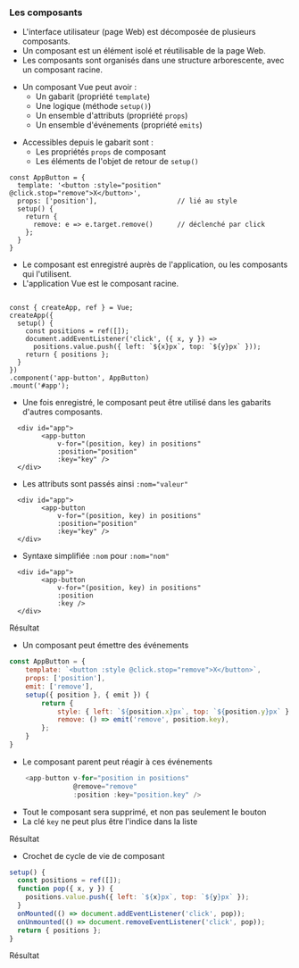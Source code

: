 ### Les composants

<div class="r-stack">

<div class="fragment fade-out" data-fragment-index="1">

* L'interface utilisateur (page Web) est décomposée de plusieurs composants.
* Un composant est un élément isolé et réutilisable de la page Web.
* Les composants sont organisés dans une structure arborescente, avec un composant racine.

</div>

<div class="fragment fade-in-then-out" data-fragment-index="1">

* Un composant Vue peut avoir :
  * Un gabarit (propriété `template`)
  * Une logique (méthode `setup()`)
  * Un ensemble d'attributs (propriété `props`)
  * Un ensemble d'événements (propriété `emits`)

</div>

<div class="fragment fade-in-then-out" data-fragment-index="2">

* Accessibles depuis le gabarit sont :
  * Les propriétés `props` de composant
  * Les éléments de l'objet de retour de `setup()`

```
const AppButton = {
  template: '<button :style="position" @click.stop="remove">X</button>',
  props: ['position'],                    // lié au style
  setup() {
    return {
      remove: e => e.target.remove()      // déclenché par click
    };
  }
}
```


</div>

<div class="fragment fade-in" data-fragment-index="3">
<div class="fragment fade-out" data-fragment-index="5">

* Le composant est enregistré auprès de l'application, ou les composants qui l'utilisent.
* L'application Vue est le composant racine. <!-- .element class="fragment" data-fragment-index="4"  -->

<pre><code
  class="javascript language-javascript"
  data-trim
  data-noescape
  data-line-numbers="10|2-9"
  data-fragment-index="4">
const { createApp, ref } = Vue;
createApp({
  setup() {
    const positions = ref([]);
    document.addEventListener('click', ({ x, y }) =>
      positions.value.push({ left: `${x}px`, top: `${y}px` }));
    return { positions };
  }
})
.component('app-button', AppButton)
.mount('#app');
</code></pre>

</div>
</div>

<div class="fragment fade-in" data-fragment-index="5">
<div class="fragment fade-out" data-fragment-index="8">

<div class="r-stack">

<div class="fragment fade-out" data-fragment-index="6">

* Une fois enregistré, le composant peut être utilisé dans les gabarits d'autres composants.

``` []
  <div id="app">
        <app-button
            v-for="(position, key) in positions"
            :position="position"
            :key="key" />
  </div>
```
</div>

<div class="fragment fade-in-then-out" data-fragment-index="6">

* Les attributs sont passés ainsi `:nom="valeur"`

``` [2-5]
  <div id="app">
        <app-button
            v-for="(position, key) in positions"
            :position="position"
            :key="key" />
  </div>
```
</div>

<div class="fragment fade-in" data-fragment-index="7">

* Syntaxe simplifiée `:nom` pour `:nom="nom"`

``` [2-5]
  <div id="app">
        <app-button
            v-for="(position, key) in positions"
            :position
            :key />
  </div>
```
</div>

</div>

</div>
</div>

<div class="fragment fade-in-then-out" data-fragment-index="8">

Résultat

<div data-code-example="vue-component" data-code-example-size="big"></div>


</div>

<div class="fragment fade-in-then-out" data-fragment-index="9">

* Un composant peut émettre des événements

```javascript [4,8]
const AppButton = {
    template: `<button :style @click.stop="remove">X</button>`,
    props: ['position'],
    emit: ['remove'],
    setup({ position }, { emit }) {
        return {
            style: { left: `${position.x}px`, top: `${position.y}px` },
            remove: () => emit('remove', position.key),
        };
    }
}
```

</div>

<div class="fragment fade-in-then-out" data-fragment-index="10">

* Le composant parent peut réagir à ces événements

```javascript [4,8]
    <app-button v-for="position in positions"
                @remove="remove"
                :position :key="position.key" />
```

<aside class="notes">

  * Tout le composant sera supprimé, et non pas seulement le bouton
  * La clé `key` ne peut plus être l'indice dans la liste
</aside>

</div>

<div class="fragment fade-in-then-out" data-fragment-index="11">

Résultat

<div data-code-example="vue-emit" data-code-example-size="big"></div>


</div>


<div class="fragment fade-in-then-out" data-fragment-index="12">

* Crochet de cycle de vie de composant

```javascript [6,7]
setup() {
  const positions = ref([]);
  function pop({ x, y }) {
    positions.value.push({ left: `${x}px`, top: `${y}px` });
  }
  onMounted(() => document.addEventListener('click', pop));
  onUnmounted(() => document.removeEventListener('click', pop));
  return { positions };
}
```
</div>

<div class="fragment fade-in-then-out" data-fragment-index="13">

Résultat

<div data-code-example="vue-lifecycle-hooks" data-code-example-size="big"></div>


</div>

</div>
